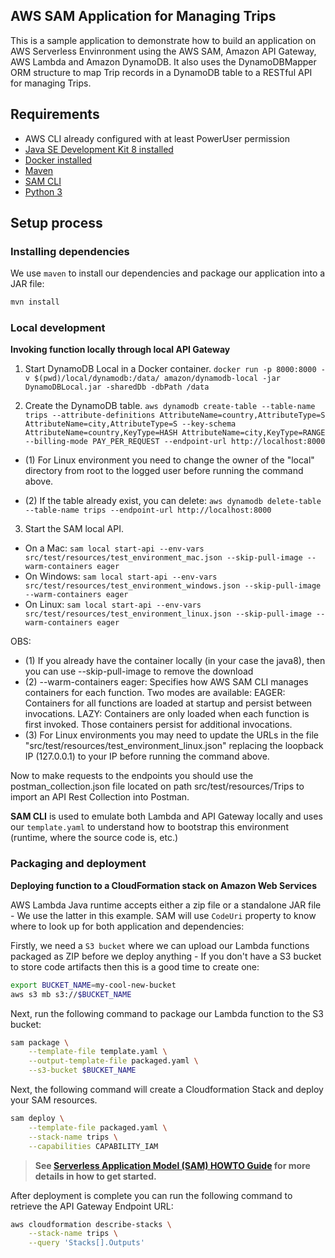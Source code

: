 ## AWS SAM Application for Managing Trips

This is a sample application to demonstrate how to build an application on AWS Serverless Envinronment using the AWS SAM, Amazon API Gateway, AWS Lambda and Amazon DynamoDB. It also uses the DynamoDBMapper ORM structure to map Trip records in a DynamoDB table to a RESTful API for managing Trips.


## Requirements

* AWS CLI already configured with at least PowerUser permission
* [Java SE Development Kit 8 installed](http://www.oracle.com/technetwork/java/javase/downloads/jdk8-downloads-2133151.html)
* [Docker installed](https://www.docker.com/community-edition)
* [Maven](https://maven.apache.org/install.html)
* [SAM CLI](https://github.com/awslabs/aws-sam-cli)
* [Python 3](https://docs.python.org/3/)


## Setup process

### Installing dependencies

We use `maven` to install our dependencies and package our application into a JAR file:

```bash
mvn install
```

### Local development

**Invoking function locally through local API Gateway**

1. Start DynamoDB Local in a Docker container. `docker run -p 8000:8000 -v $(pwd)/local/dynamodb:/data/ amazon/dynamodb-local -jar DynamoDBLocal.jar -sharedDb -dbPath /data`

2. Create the DynamoDB table. `aws dynamodb create-table --table-name trips --attribute-definitions AttributeName=country,AttributeType=S AttributeName=city,AttributeType=S --key-schema AttributeName=country,KeyType=HASH AttributeName=city,KeyType=RANGE --billing-mode PAY_PER_REQUEST --endpoint-url http://localhost:8000`
 
 - (1) For Linux environment you need to change the owner of the "local" directory from root to the logged user before running the command above.

 - (2) If the table already exist, you can delete: `aws dynamodb delete-table --table-name trips --endpoint-url http://localhost:8000`

3. Start the SAM local API.
 - On a Mac: `sam local start-api --env-vars src/test/resources/test_environment_mac.json --skip-pull-image --warm-containers eager`
 - On Windows: `sam local start-api --env-vars src/test/resources/test_environment_windows.json --skip-pull-image --warm-containers eager`
 - On Linux: `sam local start-api --env-vars src/test/resources/test_environment_linux.json --skip-pull-image --warm-containers eager`
 
 OBS:  
 
 - (1) If you already have the container locally (in your case the java8), then you can use --skip-pull-image to remove the download
 - (2) --warm-containers eager: Specifies how AWS SAM CLI manages containers for each function. Two modes are available: 
       EAGER: Containers for all functions are loaded at startup and persist between invocations.
       LAZY:  Containers are only loaded when each function is first invoked. Those containers persist for additional invocations.
 - (3) For Linux environments you may need to update the URLs in the file "src/test/resources/test_environment_linux.json" replacing the loopback IP (127.0.0.1) to your IP before running the command above.

Now to make requests to the endpoints you should use the postman_collection.json file located on path src/test/resources/Trips to import an API Rest Collection into Postman.

**SAM CLI** is used to emulate both Lambda and API Gateway locally and uses our `template.yaml` to understand how to bootstrap this environment (runtime, where the source code is, etc.)


### Packaging and deployment

**Deploying function to a CloudFormation stack on Amazon Web Services**

AWS Lambda Java runtime accepts either a zip file or a standalone JAR file - We use the latter in this example. SAM will use `CodeUri` property to know where to look up for both application and dependencies:

Firstly, we need a `S3 bucket` where we can upload our Lambda functions packaged as ZIP before we deploy anything - If you don't have a S3 bucket to store code artifacts then this is a good time to create one:

```bash
export BUCKET_NAME=my-cool-new-bucket
aws s3 mb s3://$BUCKET_NAME
```

Next, run the following command to package our Lambda function to the S3 bucket:

```bash
sam package \
    --template-file template.yaml \
    --output-template-file packaged.yaml \
    --s3-bucket $BUCKET_NAME
```

Next, the following command will create a Cloudformation Stack and deploy your SAM resources.

```bash
sam deploy \
    --template-file packaged.yaml \
    --stack-name trips \
    --capabilities CAPABILITY_IAM
```

> **See [Serverless Application Model (SAM) HOWTO Guide](https://github.com/awslabs/serverless-application-model/blob/master/HOWTO.md) for more details in how to get started.**

After deployment is complete you can run the following command to retrieve the API Gateway Endpoint URL:

```bash
aws cloudformation describe-stacks \
    --stack-name trips \
    --query 'Stacks[].Outputs'
```
